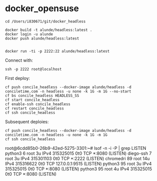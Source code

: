 # docker_opensuse

```
cd /Users/i830671/git/docker_headless

docker build -t alunde/headless:latest .
docker login -u alunde
docker push alunde/headless:latest


docker run -ti -p 2222:22 alunde/headless:latest

```
Connect with:
```
ssh -p 2222 root@localhost
```

First deploy:
```
cf push concile_headless --docker-image alunde/headless -d conciletime.com -n headless -u none -k 1G -m 1G --no-start
cf bs concile_headless HEADLESS_SS
cf start concile_headless
cf enable-ssh concile_headless
cf restart concile_headless
cf ssh concile_headless
```

Subsequent deploies:
```
cf push concile_headless --docker-image alunde/headless -d conciletime.com -n headless -u none -k 1G -m 1G
cf ssh concile_headless
```
root@6cdd85b0-26b9-42ed-5275-3301:~# lsof -n -i -P | grep LISTEN
python3     6 root    3u  IPv4 315325015      0t0  TCP *:8080 (LISTEN)
diego-ssh   7 root    3u  IPv4 315301103      0t0  TCP *:2222 (LISTEN)
chromedri  89 root   14u  IPv4 315316622      0t0  TCP 127.0.0.1:9515 (LISTEN)
python3    95 root    3u  IPv4 315325015      0t0  TCP *:8080 (LISTEN)
python3    95 root    4u  IPv4 315325015      0t0  TCP *:8080 (LISTEN)



